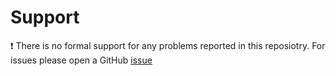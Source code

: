 # Support

❗ There is no formal support for any problems reported in this reposiotry. For issues please open a GitHub [issue](https://github.com/PDeXchange/support/issues/new/choose)
